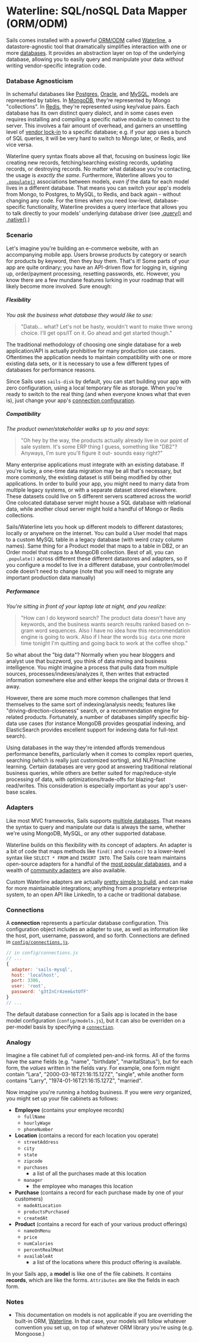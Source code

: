 # Waterline: SQL/noSQL Data Mapper (ORM/ODM)


Sails comes installed with a powerful [ORM/ODM](http://stackoverflow.com/questions/12261866/what-is-the-difference-between-an-orm-and-an-odm) called [Waterline](http://waterlinejs.org), a datastore-agnostic tool that dramatically simplifies interaction with one or more [databases](http://www.cs.umb.edu/cs630/hd1.pdf).  It provides an abstraction layer on top of the underlying database, allowing you to easily query and manipulate your data _without_ writing vendor-specific integration code.

### Database Agnosticism

In schemaful databases like [Postgres](), [Oracle](), and [MySQL](), models are represented by tables.  In [MongoDB](), they're represented by Mongo "collections".  In [Redis](), they're represented using key/value pairs.  Each database has its own distinct query dialect, and in some cases even requires installing and compiling a specific native module to connect to the server.  This involves a fair amount of overhead, and garners an unsettling level of [vendor lock-in](http://stackoverflow.com/questions/29868/how-important-is-it-to-choose-and-stick-to-a-technology-stack) to a specific database; e.g. if your app uses a bunch of SQL queries, it will be very hard to switch to Mongo later, or Redis, and vice versa.

Waterline query syntax floats above all that, focusing on business logic like creating new records, fetching/searching existing records, updating records, or destroying records.  No matter what database you're contacting, the usage is _exactly the same_.  Furthermore, Waterline allows you to [`.populate()`]() associations between models, _even if_ the data for each model lives in a different database.  That means you can switch your app's models from Mongo, to Postgres, to MySQL, to Redis, and back again - without changing any code.  For the times when you need low-level, database-specific functionality, Waterline provides a query interface that allows you to talk directly to your models' underlying database driver (see [.query()](http://beta.sailsjs.org/#/documentation/reference/waterline/models/query.html) and [.native()](http://beta.sailsjs.org/#/documentation/reference/waterline/models/native.html).)



### Scenario

Let's imagine you're building an e-commerce website, with an accompanying mobile app.  Users browse products by category or search for products by keyword, then they buy them.  That's it!  Some parts of your app are quite ordinary; you have an API-driven flow for logging in, signing up, order/payment processing, resetting passwords, etc. However, you know there are a few mundane features lurking in your roadmap that will likely become more involved.  Sure enough:

##### Flexibility

_You ask the business what database they would like to use:_

> "Datab... what?  Let's not be hasty, wouldn't want to make thwe wrong choice.  I'll get ops/IT on it.  Go ahead and get started though."

The traditional methodology of choosing one single database for a web application/API is actually prohibitive for many production use cases.  Oftentimes the application needs to maintain compatibility with one or more existing data sets, or it is necessary to use a few different types of databases for performance reasons.

Since Sails uses `sails-disk` by default, you can start building your app with zero configuration, using a local temporary file as storage.  When you're ready to switch to the real thing (and when everyone knows what that even is), just change your app's [connection configuration]().



##### Compatibility

_The product owner/stakeholder walks up to you and says:_

> "Oh hey by the way, the products actually already live in our point of sale system. It's some ERP thing I guess, something like "DB2"?  Anyways, I'm sure you'll figure it out- sounds easy right?"

Many enterprise applications must integrate with an existing database.  If you're lucky, a one-time data migration may be all that's necessary, but more commonly, the existing dataset is still being modified by other applications.  In order to build your app, you might need to marry data from multiple legacy systems, or with a separate dataset stored elsewhere.  These datasets could live on 5 different servers scattered across the world! One colocated database server might house a SQL database with relational data, while another cloud server might hold a handful of Mongo or Redis collections.  

Sails/Waterline lets you hook up different models to different datastores; locally or anywhere on the internet.  You can build a User model that maps to a custom MySQL table in a legacy database (with weird crazy column names).  Same thing for a Product model that maps to a table in DB2, or an Order model that maps to a MongoDB collection.  Best of all, you can `.populate()` across different these different datastores and adapters, so if you configure a model to live in a different database, your controller/model code doesn't need to change (note that you _will_ need to migrate any important production data manually)

##### Performance

_You're sitting in front of your laptop late at night, and you realize:_
> "How can I do keyword search?  The product data doesn't have any keywords, and the business wants search results ranked based on n-gram word sequences.  Also I have no idea how this recommendation engine is going to work.  Also if I hear the words `big data` one more time tonight I'm quitting and going back to work at the coffee shop."

So what about the "big data"?  Normally when you hear bloggers and analyst use that buzzword, you think of data mining and business intelligence.  You might imagine a process that pulls data from multiple sources, processes/indexes/analyzes it, then writes that extracted information somewhere else and either keeps the original data or throws it away.

However, there are some much more common challenges that lend themselves to the same sort of indexing/analysis needs; features like "driving-direction-closeness" search, or a recommendation engine for related products.  Fortunately, a number of databases simplify specific big-data use cases (for instance MongoDB provides geospatial indexing, and ElasticSearch provides excellent support for indexing data for full-text search).

Using databases in the way they're intended affords tremendous performance benefits, particularly when it comes to complex report queries, searching (which is really just customized sorting), and NLP/machine learning.  Certain databases are very good at answering traditional relational business queries, while others are better suited for map/reduce-style processing of data, with optimizations/trade-offs for blazing-fast read/writes.  This consideration is especially important as your app's user-base scales. 

### Adapters

Like most MVC frameworks, Sails supports [multiple databases](http://beta.sailsjs.org/#/features).  That means the syntax to query and manipulate our data is always the same, whether we're using MongoDB, MySQL, or any other supported database.

Waterline builds on this flexibility with its concept of adapters.  An adapter is a bit of code that maps methods like `find()` and `create()` to a lower-level syntax like `SELECT * FROM` and `INSERT INTO`.  The Sails core team maintains open-source adapters for a handful of the [most popular databases](http://beta.sailsjs.org/#/features), and a wealth of [community adapters](https://github.com/balderdashy/sails-docs/blob/0.9/Database-Support.md) are also available.

Custom Waterline adapters are actually [pretty simple to build](https://github.com/balderdashy/sails-generate-adapter), and can make for more maintainable integrations; anything from a proprietary enterprise system, to an open API like LinkedIn, to a cache or traditional database.


### Connections

A **connection** represents a particular database configuration.  This configuration object includes an adapter to use, as well as information like the host, port, username, password, and so forth.  Connections are defined in [`config/connections.js`](http://beta.sailsjs.org/#/documentation/reference/sails.config/sails.config.connections.html).

```javascript
// in config/connections.js
// ...
{
  adapter: 'sails-mysql',
  host: 'localhost',
  port: 3306,
  user: 'root',
  password: 'g3tInCr4zee&stUfF'
}
// ...
```

The default database connection for a Sails app is located in the base model configuration (`config/models.js`), but it can also be overriden on a per-model basis by specifying a [`connection`](http://beta.sailsjs.org/#/documentation/reference/sails.config/sails.config.connections.html).


### Analogy

Imagine a file cabinet full of completed pen-and-ink forms. All of the forms have the same fields (e.g. "name", "birthdate", "maritalStatus"), but for each form, the _values_ written in the fields vary.  For example, one form might contain "Lara", "2000-03-16T21:16:15.127Z", "single", while another form contains "Larry", "1974-01-16T21:16:15.127Z", "married".

Now imagine you're running a hotdog business.  If you were _very_ organized, you might set up your file cabinets as follows:

+ **Employee** (contains your employee records)
  + `fullName`
  + `hourlyWage`
  + `phoneNumber`
+ **Location** (contains a record for each location you operate)
  + `streetAddress`
  + `city`
  + `state`
  + `zipcode`
  + `purchases`
    + a list of all the purchases made at this location
  + `manager`
    + the employee who manages this location
+ **Purchase** (contains a record for each purchase made by one of your customers)
  + `madeAtLocation`
  + `productsPurchased`
  + `createdAt`
+ **Product** (contains a record for each of your various product offerings)
  + `nameOnMenu`
  + `price`
  + `numCalories`
  + `percentRealMeat`
  + `availableAt`
    + a list of the locations where this product offering is available.


In your Sails app, a **model** is like one of the file cabinets.  It contains **records**, which are like the forms.  `Attributes` are like the fields in each form.



### Notes
+ This documentation on models is not applicable if you are overriding the built-in ORM, [Waterline](https://github.com/balderdashy/waterline).  In that case, your models will follow whatever convention you set up, on top of whatever ORM library you're using (e.g. Mongoose.)




<docmeta name="uniqueID" value="ORM416997">
<docmeta name="displayName" value="Models and ORM">

